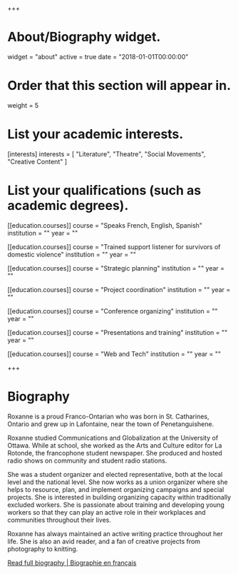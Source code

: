 +++
# About/Biography widget.
widget = "about"
active = true
date = "2018-01-01T00:00:00"

# Order that this section will appear in.
weight = 5

# List your academic interests.
[interests]
  interests = [
	"Literature",
    "Theatre",
	"Social Movements",
    "Creative Content"
  ]

# List your qualifications (such as academic degrees).

[[education.courses]]
  course = "Speaks French, English, Spanish"
  institution = ""
  year = ""

[[education.courses]]
  course = "Trained support listener for survivors of domestic violence"
  institution = ""
  year = ""

[[education.courses]]
  course = "Strategic planning"
  institution = ""
  year = ""

[[education.courses]]
  course = "Project coordination"
  institution = ""
  year = ""

[[education.courses]]
  course = "Conference organizing"
  institution = ""
  year = ""
  
[[education.courses]]
  course = "Presentations and training"
  institution = ""
  year = ""

[[education.courses]]
  course = "Web and Tech"
  institution = ""
  year = ""

 
+++

# Biography


Roxanne is a proud Franco-Ontarian who was born in St. Catharines, Ontario and grew up in Lafontaine, near the town of Penetanguishene.

Roxanne studied Communications and Globalization at the University of Ottawa. While at school, she worked as the Arts and Culture editor for La Rotonde, the francophone student newspaper. She produced and hosted radio shows on community and student radio stations.

She was a student organizer and elected representative, both at the local level and the national level. She now works as a union organizer where she helps to resource, plan, and implement organizing campaigns and special projects. She is interested in building organizing capacity within traditionally excluded workers. She is passionate about training and developing young workers so that they can play an active role in their workplaces and communities throughout their lives.

Roxanne has always maintained an active writing practice throughout her life. She is also an avid reader, and a fan of creative projects from photography to knitting.


[Read full biography | Biographie en français](post/biography-cont)
